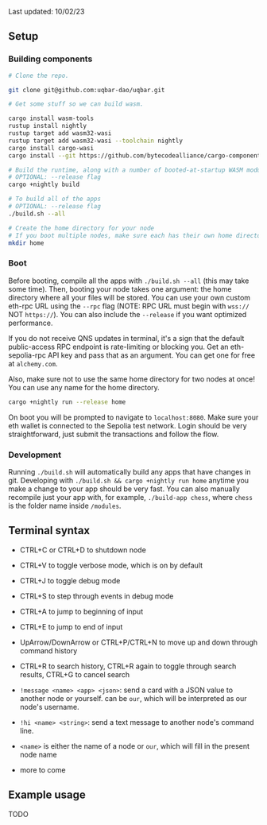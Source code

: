 Last updated: 10/02/23
## Setup

### Building components

```bash
# Clone the repo.

git clone git@github.com:uqbar-dao/uqbar.git

# Get some stuff so we can build wasm.

cargo install wasm-tools
rustup install nightly
rustup target add wasm32-wasi
rustup target add wasm32-wasi --toolchain nightly
cargo install cargo-wasi
cargo install --git https://github.com/bytecodealliance/cargo-component --locked cargo-component

# Build the runtime, along with a number of booted-at-startup WASM modules including terminal and key_value
# OPTIONAL: --release flag
cargo +nightly build

# To build all of the apps
# OPTIONAL: --release flag
./build.sh --all

# Create the home directory for your node
# If you boot multiple nodes, make sure each has their own home directory.
mkdir home
```

### Boot

Before booting, compile all the apps with `./build.sh --all` (this may take some time). Then, booting your node takes one argument: the home directory where all your files will be stored. You can use your own custom eth-rpc URL using the `--rpc` flag (NOTE: RPC URL must begin with `wss://` NOT `https://`). You can also include the `--release` if you want optimized performance.

If you do not receive QNS updates in terminal, it's a sign that the default public-access RPC endpoint is rate-limiting or blocking you. Get an eth-sepolia-rpc API key and pass that as an argument. You can get one for free at `alchemy.com`.

Also, make sure not to use the same home directory for two nodes at once! You can use any name for the home directory.
```bash
cargo +nightly run --release home
```

On boot you will be prompted to navigate to `localhost:8080`. Make sure your eth wallet is connected to the Sepolia test network. Login should be very straightforward, just submit the transactions and follow the flow.

### Development
Running `./build.sh` will automatically build any apps that have changes in git. Developing with `./build.sh && cargo +nightly run home` anytime you make a change to your app should be very fast. You can also manually recompile just your app with, for example, `./build-app chess`, where `chess` is the folder name inside `/modules`.

## Terminal syntax

- CTRL+C or CTRL+D to shutdown node
- CTRL+V to toggle verbose mode, which is on by default
- CTRL+J to toggle debug mode
- CTRL+S to step through events in debug mode

- CTRL+A to jump to beginning of input
- CTRL+E to jump to end of input
- UpArrow/DownArrow or CTRL+P/CTRL+N to move up and down through command history
- CTRL+R to search history, CTRL+R again to toggle through search results, CTRL+G to cancel search

- `!message <name> <app> <json>`: send a card with a JSON value to another node or yourself. <name> can be `our`, which will be interpreted as our node's username.
- `!hi <name> <string>`: send a text message to another node's command line.
- `<name>` is either the name of a node or `our`, which will fill in the present node name
- more to come

## Example usage

TODO
